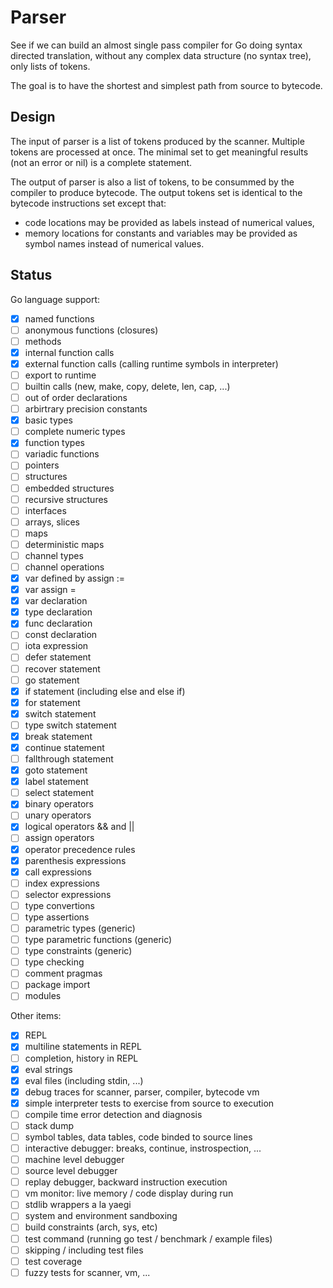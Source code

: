 # Parser

See if we can build an almost single pass compiler for Go doing syntax
directed translation, without any complex data structure (no syntax
tree), only lists of tokens.

The goal is to have the shortest and simplest path from source to
bytecode.

## Design

The input of parser is a list of tokens produced by the scanner.
Multiple tokens are processed at once. The minimal set to get
meaningful results (not an error or nil) is a complete statement.

The output of parser is also a list of tokens, to be consummed by
the compiler to produce bytecode. The output tokens set is identical
to the bytecode instructions set except that:

- code locations may be provided as labels instead of numerical
  values,
- memory locations for constants and variables may be provided as
  symbol names instead of numerical values.

## Status

Go language support:

- [x] named functions
- [ ] anonymous functions (closures)
- [ ] methods
- [x] internal function calls
- [x] external function calls (calling runtime symbols in interpreter)
- [ ] export to runtime
- [ ] builtin calls (new, make, copy, delete, len, cap, ...)
- [ ] out of order declarations
- [ ] arbirtrary precision constants
- [x] basic types
- [ ] complete numeric types
- [x] function types
- [ ] variadic functions
- [ ] pointers
- [ ] structures
- [ ] embedded structures
- [ ] recursive structures
- [ ] interfaces
- [ ] arrays, slices
- [ ] maps
- [ ] deterministic maps
- [ ] channel types
- [ ] channel operations
- [x] var defined by assign :=
- [x] var assign =
- [x] var declaration
- [x] type declaration
- [x] func declaration
- [ ] const declaration
- [ ] iota expression
- [ ] defer statement
- [ ] recover statement
- [ ] go statement
- [x] if statement (including else and else if)
- [x] for statement
- [x] switch statement
- [ ] type switch statement
- [x] break statement
- [x] continue statement
- [ ] fallthrough statement
- [x] goto statement
- [x] label statement
- [ ] select statement
- [x] binary operators
- [ ] unary operators
- [x] logical operators && and ||
- [ ] assign operators
- [x] operator precedence rules
- [x] parenthesis expressions
- [x] call expressions
- [ ] index expressions
- [ ] selector expressions
- [ ] type convertions
- [ ] type assertions
- [ ] parametric types (generic)
- [ ] type parametric functions (generic)
- [ ] type constraints (generic)
- [ ] type checking
- [ ] comment pragmas
- [ ] package import
- [ ] modules

Other items:

- [x] REPL
- [x] multiline statements in REPL
- [ ] completion, history in REPL
- [x] eval strings
- [x] eval files (including stdin, ...)
- [x] debug traces for scanner, parser, compiler, bytecode vm
- [x] simple interpreter tests to exercise from source to execution
- [ ] compile time error detection and diagnosis
- [ ] stack dump
- [ ] symbol tables, data tables, code binded to source lines
- [ ] interactive debugger: breaks, continue, instrospection, ...
- [ ] machine level debugger
- [ ] source level debugger
- [ ] replay debugger, backward instruction execution
- [ ] vm monitor: live memory / code display during run
- [ ] stdlib wrappers a la yaegi
- [ ] system and environment sandboxing
- [ ] build constraints (arch, sys, etc)
- [ ] test command (running go test / benchmark / example files)
- [ ] skipping / including test files
- [ ] test coverage
- [ ] fuzzy tests for scanner, vm, ...
